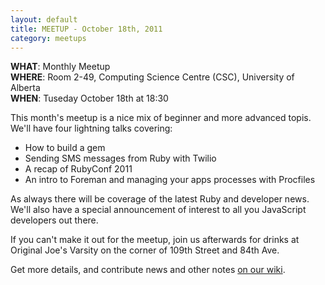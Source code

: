 ```yaml
---
layout: default
title: MEETUP - October 18th, 2011
category: meetups
---
```


**WHAT**: Monthly Meetup  
**WHERE**: Room 2-49, Computing Science Centre (CSC), University of Alberta  
**WHEN**: Tuseday October 18th at 18:30  

This month's meetup is a nice mix of beginner and more advanced topis. We'll have four lightning talks covering:

 * How to build a gem
 * Sending SMS messages from Ruby with Twilio
 * A recap of RubyConf 2011
 * An intro to Foreman and managing your apps processes with Procfiles

As always there will be coverage of the latest Ruby and developer news. We'll also have a special announcement of interest to all you JavaScript developers out there.

If you can't make it out for the meetup, join us afterwards for drinks at Original Joe's Varsity on the corner of 109th Street and 84th Ave.

Get more details, and contribute news and other notes [on our wiki](https://github.com/yegrb/yeg-wiki/wiki/Oct-18th%2C-2011-Meetup).
